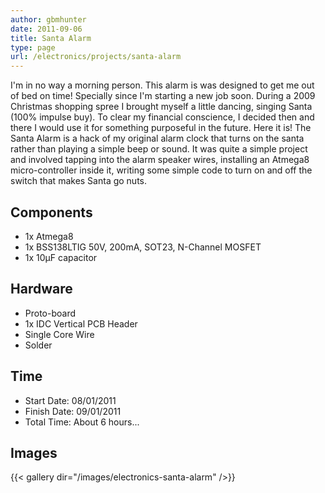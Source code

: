 ```yaml
---
author: gbmhunter
date: 2011-09-06
title: Santa Alarm
type: page
url: /electronics/projects/santa-alarm
---
```


I'm in no way a morning person. This alarm is was designed to get me out of bed on time! Specially since I'm starting a new job soon. During a 2009 Christmas shopping spree I brought myself a little dancing, singing Santa (100% impulse buy). To clear my financial conscience, I decided then and there I would use it for something purposeful in the future. Here it is! The Santa Alarm is a hack of my original alarm clock that turns on the santa rather than playing a simple beep or sound. It was quite a simple project and involved tapping into the alarm speaker wires, installing an Atmega8 micro-controller inside it, writing some simple code to turn on and off the switch that makes Santa go nuts.

## Components

* 1x Atmega8
* 1x BSS138LTIG 50V, 200mA, SOT23, N-Channel MOSFET
* 1x 10µF capacitor

## Hardware

* Proto-board
* 1x IDC Vertical PCB Header
* Single Core Wire
* Solder

## Time

* Start Date: 08/01/2011
* Finish Date: 09/01/2011
* Total Time: About 6 hours...

## Images

{{< gallery dir="/images/electronics-santa-alarm" />}}
